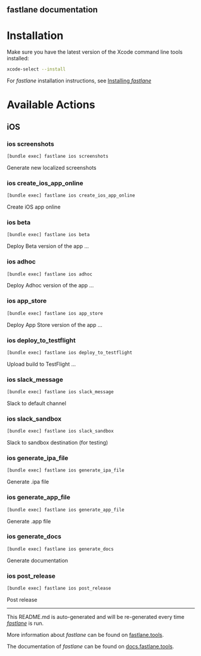 fastlane documentation
----

# Installation

Make sure you have the latest version of the Xcode command line tools installed:

```sh
xcode-select --install
```

For _fastlane_ installation instructions, see [Installing _fastlane_](https://docs.fastlane.tools/#installing-fastlane)

# Available Actions

## iOS

### ios screenshots

```sh
[bundle exec] fastlane ios screenshots
```

Generate new localized screenshots

### ios create_ios_app_online

```sh
[bundle exec] fastlane ios create_ios_app_online
```

Create iOS app online

### ios beta

```sh
[bundle exec] fastlane ios beta
```

Deploy Beta version of the app ...

### ios adhoc

```sh
[bundle exec] fastlane ios adhoc
```

Deploy Adhoc version of the app ...

### ios app_store

```sh
[bundle exec] fastlane ios app_store
```

Deploy App Store version of the app ...

### ios deploy_to_testflight

```sh
[bundle exec] fastlane ios deploy_to_testflight
```

Upload build to TestFlight ...

### ios slack_message

```sh
[bundle exec] fastlane ios slack_message
```

Slack to default channel

### ios slack_sandbox

```sh
[bundle exec] fastlane ios slack_sandbox
```

Slack to sandbox destination (for testing)

### ios generate_ipa_file

```sh
[bundle exec] fastlane ios generate_ipa_file
```

Generate .ipa file

### ios generate_app_file

```sh
[bundle exec] fastlane ios generate_app_file
```

Generate .app file

### ios generate_docs

```sh
[bundle exec] fastlane ios generate_docs
```

Generate documentation

### ios post_release

```sh
[bundle exec] fastlane ios post_release
```

Post release

----

This README.md is auto-generated and will be re-generated every time [_fastlane_](https://fastlane.tools) is run.

More information about _fastlane_ can be found on [fastlane.tools](https://fastlane.tools).

The documentation of _fastlane_ can be found on [docs.fastlane.tools](https://docs.fastlane.tools).
